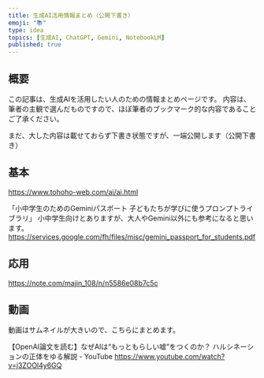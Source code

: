 ```yaml
---
title: 生成AI活用情報まとめ（公開下書き）
emoji: "📚"
type: idea
topics: [生成AI, ChatGPT, Gemini, NotebookLM]
published: true
---
```


## 概要
この記事は、生成AIを活用したい人のための情報まとめページです。
内容は、筆者の主観で選んだものですので、ほぼ筆者のブックマーク的な内容であることご了承ください。

まだ、大した内容は載せておらず下書き状態ですが、一端公開します（公開下書き）

## 基本

https://www.tohoho-web.com/ai/ai.html

「小中学生のためのGeminiパスポート 子どもたちが学びに使うプロンプトライブラリ」
小中学生向けとありますが、大人やGemini以外にも参考になると思います。
https://services.google.com/fh/files/misc/gemini_passport_for_students.pdf

## 応用

https://note.com/majin_108/n/n5586e08b7c5c


## 動画
動画はサムネイルが大きいので、こちらにまとめます。

【OpenAI論文を読む】なぜAIは“もっともらしい嘘“をつくのか？ ハルシネーションの正体をゆる解説 - YouTube
https://www.youtube.com/watch?v=j3ZOOl4y6GQ
